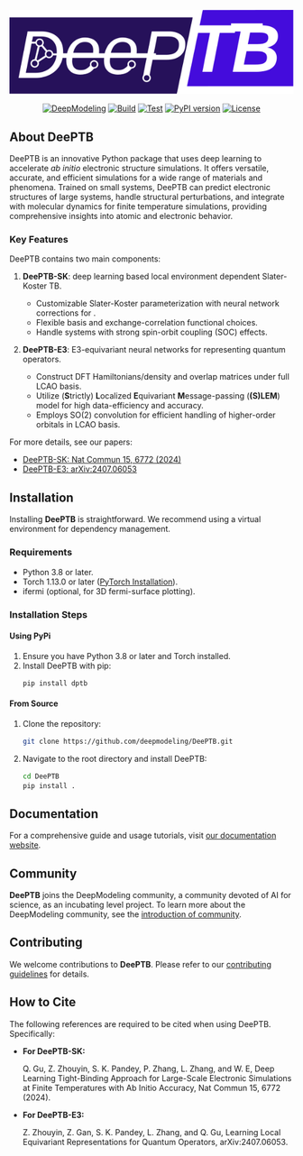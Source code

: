 <p align="center">
    <img src="docs/deeptb-logo.svg" alt="DeePTB Logo">
</p>

<!-- <h1 align="center">DeePTB</h1> -->

<!--# DeePTB -->
<p align="center">
 <a href="https://github.com/deepmodeling"><img src="https://img.shields.io/badge/DeepModeling-Incubating_Project-blue" alt="DeepModeling"></a>
 <a href="https://github.com/deepmodeling/DeePTB/actions/workflows/image.yml"><img src="https://github.com/deepmodeling/DeePTB/actions/workflows/image.yml/badge.svg" alt="Build"></a>
 <a href="https://github.com/deepmodeling/DeePTB/actions/workflows/unit_test.yml"><img src="https://github.com/deepmodeling/DeePTB/actions/workflows/unit_test.yml/badge.svg" alt="Test"></a>
 <a href="https://pypi.org/project/dptb/"><img src="https://img.shields.io/pypi/v/dptb.svg" alt="PyPI version"></a>
 <a href="https://github.com/deepmodeling/DeePTB/blob/main/LICENSE"><img src="https://img.shields.io/github/license/deepmodeling/DeePTB.svg" alt="License"></a>
</p>

<!--
[![DeepModeling](https://img.shields.io/badge/DeepModeling-Incubating_Project-blue)](https://github.com/deepmodeling)
[![Build](https://github.com/deepmodeling/DeePTB/actions/workflows/image.yml/badge.svg)](https://github.com/deepmodeling/DeePTB/actions/workflows/image.yml)
[![Test](https://github.com/deepmodeling/DeePTB/actions/workflows/unit_test.yml/badge.svg)](https://github.com/deepmodeling/DeePTB/actions/workflows/unit_test.yml)
-->

## About DeePTB
DeePTB is an innovative Python package that uses deep learning to accelerate *ab initio* electronic structure simulations. It offers versatile, accurate, and efficient simulations for a wide range of materials and phenomena. Trained on small systems, DeePTB can predict electronic structures of large systems, handle structural perturbations, and integrate with molecular dynamics for finite temperature simulations, providing comprehensive insights into atomic and electronic behavior.

### Key Features

DeePTB contains two main components: 
1. **DeePTB-SK**: deep learning based local environment dependent Slater-Koster TB.
   - Customizable Slater-Koster parameterization with neural network corrections for . 
   - Flexible basis and exchange-correlation functional choices.
   - Handle systems with strong spin-orbit coupling (SOC) effects.

2. **DeePTB-E3**: E3-equivariant neural networks for representing quantum operators.
   - Construct DFT Hamiltonians/density and overlap matrices under full LCAO basis.
   - Utilize (**S**trictly) **L**ocalized **E**quivariant **M**essage-passing (**(S)LEM**) model for high data-efficiency and accuracy.
   - Employs SO(2) convolution for efficient handling of higher-order orbitals in LCAO basis.


For more details, see our papers:
- [DeePTB-SK: Nat Commun 15, 6772 (2024)](https://doi.org/10.1038/s41467-024-51006-4)
- [DeePTB-E3: arXiv:2407.06053](https://arxiv.org/pdf/2407.06053)



## Installation

Installing **DeePTB** is straightforward. We recommend using a virtual environment for dependency management.

### Requirements
- Python 3.8 or later.
- Torch 1.13.0 or later ([PyTorch Installation](https://pytorch.org/get-started/locally)).
- ifermi (optional, for 3D fermi-surface plotting).

### Installation Steps

#### Using PyPi
1. Ensure you have Python 3.8 or later and Torch installed.
2. Install DeePTB with pip:
   ```bash
   pip install dptb
   ```

#### From Source
1. Clone the repository:
   ```bash
   git clone https://github.com/deepmodeling/DeePTB.git
   ```
2. Navigate to the root directory and install DeePTB:
   ```bash
   cd DeePTB
   pip install .
   ```

## Documentation
For a comprehensive guide and usage tutorials, visit [our documentation website](https://deeptb.readthedocs.io/en/latest/).



## Community

**DeePTB** joins the DeepModeling community, a community devoted of AI for science, as an incubating level project. To learn more about the DeepModeling community, see the [introduction of community](https://github.com/deepmodeling/community).

## Contributing
We welcome contributions to **DeePTB**. Please refer to our [contributing guidelines](https://deeptb.readthedocs.io/en/latest/community/contribution_guide.html) for details.


## How to Cite

The following references are required to be cited when using DeePTB. Specifically:

- **For DeePTB-SK:**

    Q. Gu, Z. Zhouyin, S. K. Pandey, P. Zhang, L. Zhang, and W. E, Deep Learning Tight-Binding Approach for Large-Scale Electronic Simulations at Finite Temperatures with Ab Initio Accuracy, Nat Commun 15, 6772 (2024).
  
- **For DeePTB-E3:**
  
    Z. Zhouyin, Z. Gan, S. K. Pandey, L. Zhang, and Q. Gu, Learning Local Equivariant Representations for Quantum Operators, arXiv:2407.06053.
